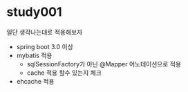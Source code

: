 # study001

일단 생각나는대로 적용해보자

- spring boot 3.0 이상
- mybatis 적용
  - sqlSessionFactory가 아닌 @Mapper 어노테이션으로 적용
  - cache 적용 할수 있는지 체크
- ehcache 적용

